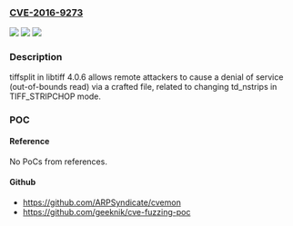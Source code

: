 ### [CVE-2016-9273](https://cve.mitre.org/cgi-bin/cvename.cgi?name=CVE-2016-9273)
![](https://img.shields.io/static/v1?label=Product&message=n%2Fa&color=blue)
![](https://img.shields.io/static/v1?label=Version&message=n%2Fa&color=blue)
![](https://img.shields.io/static/v1?label=Vulnerability&message=n%2Fa&color=brighgreen)

### Description

tiffsplit in libtiff 4.0.6 allows remote attackers to cause a denial of service (out-of-bounds read) via a crafted file, related to changing td_nstrips in TIFF_STRIPCHOP mode.

### POC

#### Reference
No PoCs from references.

#### Github
- https://github.com/ARPSyndicate/cvemon
- https://github.com/geeknik/cve-fuzzing-poc

